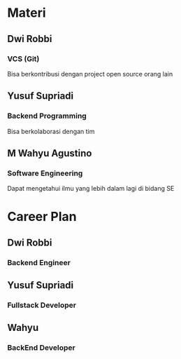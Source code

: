# Materi

## Dwi Robbi

### VCS (Git)

Bisa berkontribusi dengan project open source orang lain

## Yusuf Supriadi

### Backend Programming

Bisa berkolaborasi dengan tim

## M Wahyu Agustino

### Software Engineering

Dapat mengetahui ilmu yang lebih dalam lagi di bidang SE

# Career Plan

## Dwi Robbi

### Backend Engineer

## Yusuf Supriadi

### Fullstack Developer

## Wahyu

### BackEnd Developer
